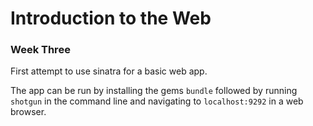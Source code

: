 # Introduction to the Web
### Week Three

First attempt to use sinatra for a basic web app.

The app can be run by installing the gems `bundle` followed by running `shotgun` in the command line and navigating to `localhost:9292` in a web browser. 
